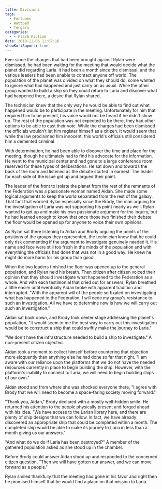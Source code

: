```yaml
---
title: Divisions
tags:
  - Fortunes
  - Wattpad
  - Tergara
categories:
  - - Flash Fiction
date: 2018-11-06 11:07:16
showKofiSuport: true
---
```


Ever since the charges that had been brought against Rylan were dismissed, he had been waiting for the meeting that would decide what the planet did regarding Laria.  It had been a month since the dismissal, and the various leaders had been unable to contact anyone off world.  The population of the planet was divided on what they should do, some wanted to ignore what had happened and just carry on as usual.  While the other group wanted to build a ship so they could return to Laria and discover what had happened there, a desire that Rylan shared.

The technician knew that the only way he would be able to find out what happened would be to participate in the meeting.  Unfortunately for him that required him to be present, his voice would not be heard if he didn't show up.  The rest of the population was not expected to be there, they had other options to be able to cast their vote.<!-- more -->  While the charges had been dismissed the officials wouldn't let him register himself as a citizen.  It would seem that while the law proclaimed him innocent, this world's officials still considered him a demented criminal.

With determination, he had been able to discover the time and place for the meeting, though he ultimately had to find his advocate for the information.  He went to the municipal center and had gone to a large conference room reserved for these types of deliberations.  He sat down and towards the back of the room and listened as the debate started in earnest.  The leader for each side of the issue got up and argued their point.

The leader of the front to isolate the planet from the rest of the remnants of the Federation was a passionate woman named Aidan.  She made some logical arguments to keep the world separated from the rest of the galaxy.  That fact that worried Rylan especially since the Brody, the man arguing for the investigation of Laria was not supporting his point nearly as well.  Rylan wanted to get up and make his own passionate argument for the inquiry, but he had learned enough to know that once those two finished their debate the floor would be opened up for anyone to voice their own opinions.

As Rylan sat there listening to Aidan and Brody arguing the points of the positions of the groups they represented, the technician knew that he could only risk commenting if the argument to investigate genuinely needed it.  His name and face were still too fresh in the minds of the population and with everything the officials had done that was not in a good way.  He knew he might do more harm for his group than good.

When the two leaders finished the floor was opened up to the general population, and Rylan held his breath.  Then citizen after citizen voiced their opinion that they should investigate what happened to the Federation as a whole.  And with each testimonial that cried out for answers, Rylan breathed a little easier until eventually Aidan broke with apparent tradition and interrupted.  "With the apparent will of the people so fixated on investigating what has happened to the Federation, I will cede my group's resistance to such an investigation.  All we have to determine now is how we will carry out such an investigation."

Aidan sat back down, and Brody took center stage addressing the planet's population, "It would seem to me the best way to carry out this investigation would be to construct a ship that could swiftly make the journey to Laria."

"We don't have the infrastructure needed to build a ship to investigate."  A non-present citizen objected.

Aidan took a moment to collect himself before countering that objection more eloquently than anything else he had done so far that night.  "I am aware with our reliance upon the platforms that we do not have the needed resources currently in place to begin building the ship.  However, with the platform's inability to connect to Laria, we will need to begin building ships of our own."

Aidan stood and from where she was shocked everyone there, "I agree with Brody that we will need to become a space-faring society moving forward."

"Thank you, Aidan," Brody declared with a mostly well-hidden smile.  He returned his attention to the people physically present and forged ahead with his idea.  "We have access to the Larian library here, and there are plenty of ship designs that we can follow.  In fact, we have already discovered an appropriate ship that could be completed within a month.  The completed ship would be able to make its journey to Laria in less than a month giving us our answers."

"And what do we do if Laria has been destroyed?"  A member of the gathered population asked as she stood up in the chamber.

Before Brody could answer Aidan stood up and responded to the concerned citizen question, "Then we will have gotten our answer, and we can move forward as a people."

Rylan smiled thankfully that the meeting had gone in his favor and right then he promised himself that he would find a place on that mission to Laria.